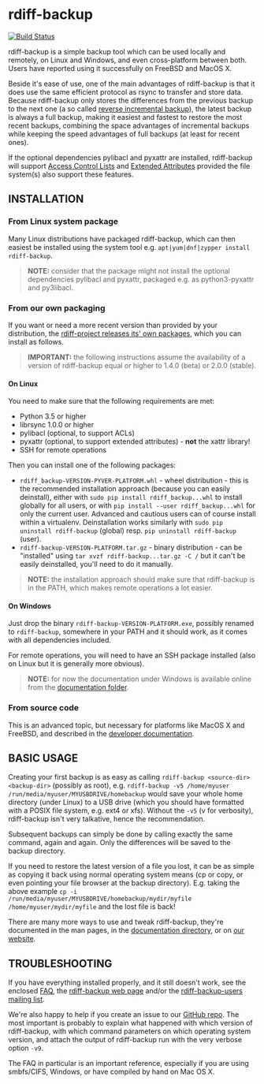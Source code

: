 # rdiff-backup

[![Build Status](https://travis-ci.org/rdiff-backup/rdiff-backup.svg?branch=master)](https://travis-ci.org/rdiff-backup/rdiff-backup)

rdiff-backup is a simple backup tool which can be used locally and remotely,
on Linux and Windows, and even cross-platform between both.
Users have reported using it successfully on FreeBSD and MacOS X.

Beside it's ease of use, one of the main advantages of rdiff-backup is that it
does use the same efficient protocol as rsync to transfer and store data.
Because rdiff-backup only stores the differences from the previous backup to
the next one (a so called
[reverse incremental backup](https://en.wikipedia.org/wiki/Incremental_backup#Reverse_incremental)),
the latest backup is always a full backup, making it easiest
and fastest to restore the most recent backups, combining the space
advantages of incremental backups while keeping the speed advantages of full
backups (at least for recent ones).

If the optional dependencies pylibacl and pyxattr are installed,
rdiff-backup will support
[Access Control Lists](https://en.wikipedia.org/wiki/Access-control_list#Filesystem_ACLs)
and [Extended Attributes](https://en.wikipedia.org/wiki/Extended_file_attributes)
provided the file system(s) also support these features.

## INSTALLATION

### From Linux system package

Many Linux distributions have packaged rdiff-backup, which can then easiest be installed
using the system tool e.g. `apt|yum|dnf|zypper install rdiff-backup`.

> **NOTE:** consider that the package might not install the optional dependencies
pylibacl and pyxattr, packaged e.g. as python3-pyxattr and py3libacl.

### From our own packaging

If you want or need a more recent version than provided by your distribution,
the [rdiff-project releases its' own packages](https://github.com/rdiff-backup/rdiff-backup/releases), which you can install as follows.

> **IMPORTANT:** the following instructions assume the availability of a
version of rdiff-backup equal or higher to 1.4.0 (beta) or 2.0.0 (stable).

#### On Linux

You need to make sure that the following requirements are met:

* Python 3.5 or higher
* librsync 1.0.0 or higher
* pylibacl (optional, to support ACLs)
* pyxattr (optional, to support extended attributes) - **not** the xattr library!
* SSH for remote operations

Then you can install one of the following packages:

* `rdiff_backup-VERSION-PYVER-PLATFORM.whl` - wheel distribution - this is the recommended installation approach (because you can easily deinstall), either with `sudo pip install rdiff_backup...whl` to install globally for all users, or with `pip install --user rdiff_backup...whl` for only the current user. Advanced and cautious users can of course install within a virtualenv. Deinstallation works similarly with `sudo pip uninstall rdiff-backup` (global) resp. `pip uninstall rdiff-backup` (user).
* `rdiff-backup-VERSION-PLATFORM.tar.gz` - binary distribution - can be "installed" using `tar xvzf rdiff-backup...tar.gz -C /` but it can't be easily deinstalled, you'll need to do it manually.

> **NOTE:** the installation approach should make sure that rdiff-backup is in the PATH, which makes remote operations a lot easier.

#### On Windows

Just drop the binary `rdiff-backup-VERSION-PLATFORM.exe`, possibly renamed to `rdiff-backup`,
somewhere in your PATH and it should work, as it comes with all dependencies included.

For remote operations, you will need to have an SSH package installed (also on Linux but it is
generally more obvious).

> **NOTE:** for now the documentation under Windows is available online from the [documentation folder](docs/).

### From source code

This is an advanced topic, but necessary for platforms like MacOS X and FreeBSD, and
described in the [developer documentation](docs/DEVELOP.md).

## BASIC USAGE

Creating your first backup is as easy as calling `rdiff-backup <source-dir> <backup-dir>`
(possibly as root), e.g. `rdiff-backup -v5 /home/myuser /run/media/myuser/MYUSBDRIVE/homebackup`
would save your whole home directory (under Linux) to a USB drive (which you should have
formatted with a POSIX file system, e.g. ext4 or xfs). Without the `-v5` (v for verbosity),
rdiff-backup isn't very talkative, hence the recommendation.

Subsequent backups can simply be done by calling exactly the same command, again and again.
Only the differences will be saved to the backup directory.

If you need to restore the latest version of a file you lost, it can be as simple as copying
it back using normal operating system means (cp or copy, or even pointing your file browser at
the backup directory). E.g. taking the above example `cp -i /run/media/myuser/MYUSBDRIVE/homebackup/mydir/myfile /home/myuser/mydir/myfile` and the lost file is back!

There are many more ways to use and tweak rdiff-backup, they're documented in the man pages,
in the [documentation directory](docs/), or on [our website](https://rdiff-backup.net).

## TROUBLESHOOTING

If you have everything installed properly, and it still doesn't work,
see the enclosed [FAQ](docs/FAQ.md), the [rdiff-backup web page](https://rdiff-backup.net/)
and/or the [rdiff-backup-users mailing list](https://lists.nongnu.org/mailman/listinfo/rdiff-backup-users).

We're also happy to help if you create an issue to our
[GitHub repo](https://github.com/rdiff-backup/rdiff-backup/issues). The most
important is probably to explain what happened with which version of rdiff-backup,
with which command parameters on which operating system version, and attach the output
of rdiff-backup run with the very verbose option `-v9`.

The FAQ in particular is an important reference, especially if you are
using smbfs/CIFS, Windows, or have compiled by hand on Mac OS X.
